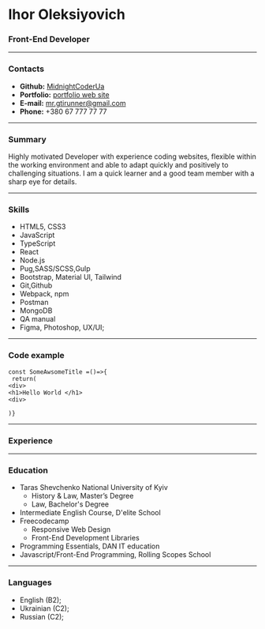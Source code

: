 # Ihor Oleksiyovich
### Front-End Developer

---
### Contacts
* **Github:** [MidnightCoderUa](https://github.com/MidnightCoderUa)
* **Portfolio:**  [portfolio web site](https://portfolio.io)
* **E-mail:** [mr.gtirunner@gmail.com](mr.gtirunner@gmail.com)
* **Phone:** +380 67 777 77 77

***
### Summary
Highly motivated Developer with experience coding websites, flexible within the working environment and able to adapt quickly and positively to challenging situations. I am a quick learner and a good team member with a sharp eye for details.

***
### Skills
* HTML5, CSS3
* JavaScript
* TypeScript
* React
* Node.js
* Pug,SASS/SCSS,Gulp
* Bootstrap, Material UI, Tailwind 
* Git,Github
* Webpack, npm
* Postman
* MongoDB
* QA manual
* Figma, Photoshop, UX/UI;

***
### Code example
```
const SomeAwsomeTitle =()=>{
 return(
<div>
<h1>Hello World </h1>
<div>

)}
```

***
### Experience


***
### Education
* Taras Shevchenko National University of Kyiv
  * History & Law, Master’s Degree
  * Law, Bachelor's Degree
* Intermediate English Course, D'elite School
* Freecodecamp
  * Responsive Web Design
  * Front-End Development Libraries
* Programming Essentials, DAN IT education
* Javascript/Front-End Programming, Rolling Scopes School

***
### Languages
* English (B2);
* Ukrainian (C2);
* Russian (C2);


